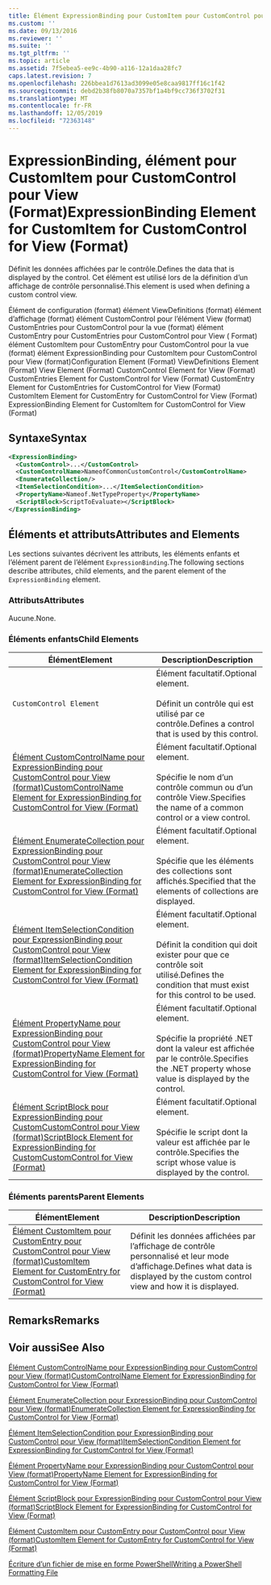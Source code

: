 ```yaml
---
title: Élément ExpressionBinding pour CustomItem pour CustomControl pour View (format) | Microsoft Docs
ms.custom: ''
ms.date: 09/13/2016
ms.reviewer: ''
ms.suite: ''
ms.tgt_pltfrm: ''
ms.topic: article
ms.assetid: 7f5ebea5-ee9c-4b90-a116-12a1daa28fc7
caps.latest.revision: 7
ms.openlocfilehash: 226bbea1d7613ad3099e05e8caa9817ff16c1f42
ms.sourcegitcommit: debd2b38fb8070a7357bf1a4bf9cc736f3702f31
ms.translationtype: MT
ms.contentlocale: fr-FR
ms.lasthandoff: 12/05/2019
ms.locfileid: "72363148"
---
```

# <a name="expressionbinding-element-for-customitem-for-customcontrol-for-view-format"></a><span data-ttu-id="b280a-102">ExpressionBinding, élément pour CustomItem pour CustomControl pour View (Format)</span><span class="sxs-lookup"><span data-stu-id="b280a-102">ExpressionBinding Element for CustomItem for CustomControl for View (Format)</span></span>

<span data-ttu-id="b280a-103">Définit les données affichées par le contrôle.</span><span class="sxs-lookup"><span data-stu-id="b280a-103">Defines the data that is displayed by the control.</span></span> <span data-ttu-id="b280a-104">Cet élément est utilisé lors de la définition d’un affichage de contrôle personnalisé.</span><span class="sxs-lookup"><span data-stu-id="b280a-104">This element is used when defining a custom control view.</span></span>

<span data-ttu-id="b280a-105">Élément de configuration (format) élément ViewDefinitions (format) élément d’affichage (format) élément CustomControl pour l’élément View (format) CustomEntries pour CustomControl pour la vue (format) élément CustomEntry pour CustomEntries pour CustomControl pour View ( Format) élément CustomItem pour CustomEntry pour CustomControl pour la vue (format) élément ExpressionBinding pour CustomItem pour CustomControl pour View (format)</span><span class="sxs-lookup"><span data-stu-id="b280a-105">Configuration Element (Format) ViewDefinitions Element (Format) View Element (Format) CustomControl Element for View (Format) CustomEntries Element for CustomControl for View (Format) CustomEntry Element for CustomEntries for CustomControl for View (Format) CustomItem Element for CustomEntry for CustomControl for View (Format) ExpressionBinding Element for CustomItem for CustomControl for View (Format)</span></span>

## <a name="syntax"></a><span data-ttu-id="b280a-106">Syntaxe</span><span class="sxs-lookup"><span data-stu-id="b280a-106">Syntax</span></span>

```xml
<ExpressionBinding>
  <CustomControl>...</CustomControl>
  <CustomControlName>NameofCommonCustomControl</CustomControlName>
  <EnumerateCollection/>
  <ItemSelectionCondition>...</ItemSelectionCondition>
  <PropertyName>Nameof.NetTypeProperty</PropertyName>
  <ScriptBlock>ScriptToEvaluate></ScriptBlock>
</ExpressionBinding>
```

## <a name="attributes-and-elements"></a><span data-ttu-id="b280a-107">Éléments et attributs</span><span class="sxs-lookup"><span data-stu-id="b280a-107">Attributes and Elements</span></span>

<span data-ttu-id="b280a-108">Les sections suivantes décrivent les attributs, les éléments enfants et l’élément parent de l’élément `ExpressionBinding`.</span><span class="sxs-lookup"><span data-stu-id="b280a-108">The following sections describe attributes, child elements, and the parent element of the `ExpressionBinding` element.</span></span>

### <a name="attributes"></a><span data-ttu-id="b280a-109">Attributs</span><span class="sxs-lookup"><span data-stu-id="b280a-109">Attributes</span></span>

<span data-ttu-id="b280a-110">Aucune.</span><span class="sxs-lookup"><span data-stu-id="b280a-110">None.</span></span>

### <a name="child-elements"></a><span data-ttu-id="b280a-111">Éléments enfants</span><span class="sxs-lookup"><span data-stu-id="b280a-111">Child Elements</span></span>

|<span data-ttu-id="b280a-112">Élément</span><span class="sxs-lookup"><span data-stu-id="b280a-112">Element</span></span>|<span data-ttu-id="b280a-113">Description</span><span class="sxs-lookup"><span data-stu-id="b280a-113">Description</span></span>|
|-------------|-----------------|
|`CustomControl Element`|<span data-ttu-id="b280a-114">Élément facultatif.</span><span class="sxs-lookup"><span data-stu-id="b280a-114">Optional element.</span></span><br /><br /> <span data-ttu-id="b280a-115">Définit un contrôle qui est utilisé par ce contrôle.</span><span class="sxs-lookup"><span data-stu-id="b280a-115">Defines a control that is used by this control.</span></span>|
|[<span data-ttu-id="b280a-116">Élément CustomControlName pour ExpressionBinding pour CustomControl pour View (format)</span><span class="sxs-lookup"><span data-stu-id="b280a-116">CustomControlName Element for ExpressionBinding for CustomControl for View (Format)</span></span>](./customcontrolname-element-for-expressionbinding-for-customcontrol-for-view-format.md)|<span data-ttu-id="b280a-117">Élément facultatif.</span><span class="sxs-lookup"><span data-stu-id="b280a-117">Optional element.</span></span><br /><br /> <span data-ttu-id="b280a-118">Spécifie le nom d’un contrôle commun ou d’un contrôle View.</span><span class="sxs-lookup"><span data-stu-id="b280a-118">Specifies the name of a common control or a view control.</span></span>|
|[<span data-ttu-id="b280a-119">Élément EnumerateCollection pour ExpressionBinding pour CustomControl pour View (format)</span><span class="sxs-lookup"><span data-stu-id="b280a-119">EnumerateCollection Element for ExpressionBinding for CustomControl for View (Format)</span></span>](./enumeratecollection-element-for-expressionbinding-for-customcontrol-for-view-format.md)|<span data-ttu-id="b280a-120">Élément facultatif.</span><span class="sxs-lookup"><span data-stu-id="b280a-120">Optional element.</span></span><br /><br /> <span data-ttu-id="b280a-121">Spécifie que les éléments des collections sont affichés.</span><span class="sxs-lookup"><span data-stu-id="b280a-121">Specified that the elements of collections are displayed.</span></span>|
|[<span data-ttu-id="b280a-122">Élément ItemSelectionCondition pour ExpressionBinding pour CustomControl pour View (format)</span><span class="sxs-lookup"><span data-stu-id="b280a-122">ItemSelectionCondition Element for ExpressionBinding for CustomControl for View (Format)</span></span>](./itemselectioncondition-element-for-expressionbinding-for-customcontrol-format.md)|<span data-ttu-id="b280a-123">Élément facultatif.</span><span class="sxs-lookup"><span data-stu-id="b280a-123">Optional element.</span></span><br /><br /> <span data-ttu-id="b280a-124">Définit la condition qui doit exister pour que ce contrôle soit utilisé.</span><span class="sxs-lookup"><span data-stu-id="b280a-124">Defines the condition that must exist for this control to be used.</span></span>|
|[<span data-ttu-id="b280a-125">Élément PropertyName pour ExpressionBinding pour CustomControl pour View (format)</span><span class="sxs-lookup"><span data-stu-id="b280a-125">PropertyName Element for ExpressionBinding for CustomControl for View (Format)</span></span>](./propertyname-element-for-expressionbinding-for-customcontrol-for-view-format.md)|<span data-ttu-id="b280a-126">Élément facultatif.</span><span class="sxs-lookup"><span data-stu-id="b280a-126">Optional element.</span></span><br /><br /> <span data-ttu-id="b280a-127">Spécifie la propriété .NET dont la valeur est affichée par le contrôle.</span><span class="sxs-lookup"><span data-stu-id="b280a-127">Specifies the .NET property whose value is displayed by the control.</span></span>|
|[<span data-ttu-id="b280a-128">Élément ScriptBlock pour ExpressionBinding pour CustomCustomControl pour View (format)</span><span class="sxs-lookup"><span data-stu-id="b280a-128">ScriptBlock Element for ExpressionBinding for CustomCustomControl for View (Format)</span></span>](./scriptblock-element-for-expressionbinding-for-customcontrol-for-view-format.md)|<span data-ttu-id="b280a-129">Élément facultatif.</span><span class="sxs-lookup"><span data-stu-id="b280a-129">Optional element.</span></span><br /><br /> <span data-ttu-id="b280a-130">Spécifie le script dont la valeur est affichée par le contrôle.</span><span class="sxs-lookup"><span data-stu-id="b280a-130">Specifies the script whose value is displayed by the control.</span></span>|

### <a name="parent-elements"></a><span data-ttu-id="b280a-131">Éléments parents</span><span class="sxs-lookup"><span data-stu-id="b280a-131">Parent Elements</span></span>

|<span data-ttu-id="b280a-132">Élément</span><span class="sxs-lookup"><span data-stu-id="b280a-132">Element</span></span>|<span data-ttu-id="b280a-133">Description</span><span class="sxs-lookup"><span data-stu-id="b280a-133">Description</span></span>|
|-------------|-----------------|
|[<span data-ttu-id="b280a-134">Élément CustomItem pour CustomEntry pour CustomControl pour View (format)</span><span class="sxs-lookup"><span data-stu-id="b280a-134">CustomItem Element for CustomEntry for CustomControl for View (Format)</span></span>](./customitem-element-for-customentry-for-customcontrol-for-view-format.md)|<span data-ttu-id="b280a-135">Définit les données affichées par l’affichage de contrôle personnalisé et leur mode d’affichage.</span><span class="sxs-lookup"><span data-stu-id="b280a-135">Defines what data is displayed by the custom control view and how it is displayed.</span></span>|

## <a name="remarks"></a><span data-ttu-id="b280a-136">Remarks</span><span class="sxs-lookup"><span data-stu-id="b280a-136">Remarks</span></span>

## <a name="see-also"></a><span data-ttu-id="b280a-137">Voir aussi</span><span class="sxs-lookup"><span data-stu-id="b280a-137">See Also</span></span>

[<span data-ttu-id="b280a-138">Élément CustomControlName pour ExpressionBinding pour CustomControl pour View (format)</span><span class="sxs-lookup"><span data-stu-id="b280a-138">CustomControlName Element for ExpressionBinding for CustomControl for View (Format)</span></span>](./customcontrolname-element-for-expressionbinding-for-customcontrol-for-view-format.md)

[<span data-ttu-id="b280a-139">Élément EnumerateCollection pour ExpressionBinding pour CustomControl pour View (format)</span><span class="sxs-lookup"><span data-stu-id="b280a-139">EnumerateCollection Element for ExpressionBinding for CustomControl for View (Format)</span></span>](./enumeratecollection-element-for-expressionbinding-for-customcontrol-for-view-format.md)

[<span data-ttu-id="b280a-140">Élément ItemSelectionCondition pour ExpressionBinding pour CustomControl pour View (format)</span><span class="sxs-lookup"><span data-stu-id="b280a-140">ItemSelectionCondition Element for ExpressionBinding for CustomControl for View (Format)</span></span>](./itemselectioncondition-element-for-expressionbinding-for-customcontrol-format.md)

[<span data-ttu-id="b280a-141">Élément PropertyName pour ExpressionBinding pour CustomControl pour View (format)</span><span class="sxs-lookup"><span data-stu-id="b280a-141">PropertyName Element for ExpressionBinding for CustomControl for View (Format)</span></span>](./propertyname-element-for-expressionbinding-for-customcontrol-for-view-format.md)

[<span data-ttu-id="b280a-142">Élément ScriptBlock pour ExpressionBinding pour CustomControl pour View (format)</span><span class="sxs-lookup"><span data-stu-id="b280a-142">ScriptBlock Element for ExpressionBinding for CustomControl for View (Format)</span></span>](./scriptblock-element-for-expressionbinding-for-customcontrol-for-view-format.md)

[<span data-ttu-id="b280a-143">Élément CustomItem pour CustomEntry pour CustomControl pour View (format)</span><span class="sxs-lookup"><span data-stu-id="b280a-143">CustomItem Element for CustomEntry for CustomControl for View (Format)</span></span>](./customitem-element-for-customentry-for-customcontrol-for-view-format.md)

[<span data-ttu-id="b280a-144">Écriture d’un fichier de mise en forme PowerShell</span><span class="sxs-lookup"><span data-stu-id="b280a-144">Writing a PowerShell Formatting File</span></span>](./writing-a-powershell-formatting-file.md)
